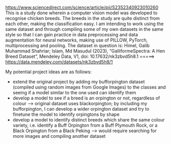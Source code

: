 https://www.sciencedirect.com/science/article/pii/S2352340923010260
This is a study done wherein a computer vision model was developed to recognise chicken breeds. The breeds in the study are quite distinct from each other, making the classification easy.
I am intending to work using the same dataset and through compiling some of my own datasets in the same style so that I can gain practice in data preprocessing and data augmentation for
neural networks, making use of PILLOW, PyTorch, multiprocessing and pooling. The dataset in question is:
Himel, Galib Muhammad Shahriar; Islam, Md Masudul (2023), “GalliformeSpectra: A Hen Breed Dataset”, Mendeley Data, V1, doi: 10.17632/nk3zbvd5h8.1
=====> https://data.mendeley.com/datasets/nk3zbvd5h8/1

My potential project ideas are as follows:
- extend the original project by adding my bufforpington dataset (compiled using random images from Google Images) to the classes and seeing if a model similar to the one used can identify them
- develop a model to see if a breed is an orpington or not, regardless of colour --> original dataset uses blackorpington; by including my bufforpington, I can develop a wider orpington dataset and try to finetune the model to identify orpingtons by shape
- develop a model to identify distinct breeds which share the same colour variety,  i.e. identify a Buff Orpington from a Buff Plymouth Rock, or a Black Orpington from a Black Peking --> would require searching for more images and compiling another dataset
